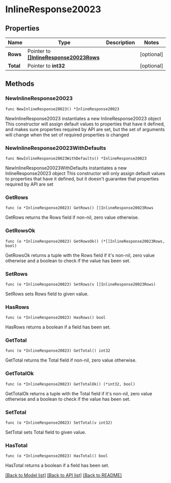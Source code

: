# InlineResponse20023

## Properties

Name | Type | Description | Notes
------------ | ------------- | ------------- | -------------
**Rows** | Pointer to [**[]InlineResponse20023Rows**](InlineResponse20023Rows.md) |  | [optional] 
**Total** | Pointer to **int32** |  | [optional] 

## Methods

### NewInlineResponse20023

`func NewInlineResponse20023() *InlineResponse20023`

NewInlineResponse20023 instantiates a new InlineResponse20023 object
This constructor will assign default values to properties that have it defined,
and makes sure properties required by API are set, but the set of arguments
will change when the set of required properties is changed

### NewInlineResponse20023WithDefaults

`func NewInlineResponse20023WithDefaults() *InlineResponse20023`

NewInlineResponse20023WithDefaults instantiates a new InlineResponse20023 object
This constructor will only assign default values to properties that have it defined,
but it doesn't guarantee that properties required by API are set

### GetRows

`func (o *InlineResponse20023) GetRows() []InlineResponse20023Rows`

GetRows returns the Rows field if non-nil, zero value otherwise.

### GetRowsOk

`func (o *InlineResponse20023) GetRowsOk() (*[]InlineResponse20023Rows, bool)`

GetRowsOk returns a tuple with the Rows field if it's non-nil, zero value otherwise
and a boolean to check if the value has been set.

### SetRows

`func (o *InlineResponse20023) SetRows(v []InlineResponse20023Rows)`

SetRows sets Rows field to given value.

### HasRows

`func (o *InlineResponse20023) HasRows() bool`

HasRows returns a boolean if a field has been set.

### GetTotal

`func (o *InlineResponse20023) GetTotal() int32`

GetTotal returns the Total field if non-nil, zero value otherwise.

### GetTotalOk

`func (o *InlineResponse20023) GetTotalOk() (*int32, bool)`

GetTotalOk returns a tuple with the Total field if it's non-nil, zero value otherwise
and a boolean to check if the value has been set.

### SetTotal

`func (o *InlineResponse20023) SetTotal(v int32)`

SetTotal sets Total field to given value.

### HasTotal

`func (o *InlineResponse20023) HasTotal() bool`

HasTotal returns a boolean if a field has been set.


[[Back to Model list]](../README.md#documentation-for-models) [[Back to API list]](../README.md#documentation-for-api-endpoints) [[Back to README]](../README.md)


